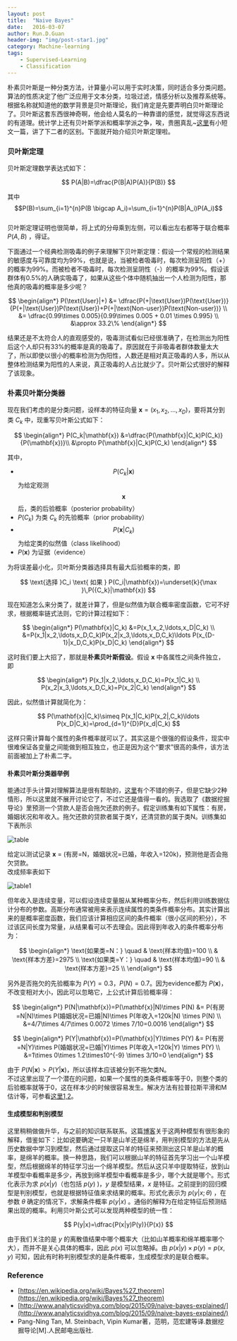 ```yaml
---
layout: post
title:  "Naive Bayes"
date:   2016-03-07
author: Run.D.Guan
header-img: "img/post-star1.jpg"
category: Machine-learning
tags:
    - Supervised-Learning
    - Classification
---
```


朴素贝叶斯是一种分类方法，计算量小可以用于实时决策，同时适合多分类问题。算法的性质决定了他广泛应用于文本分类，垃圾过滤，情感分析以及推荐系统等。根据名称就知道他的数学背景是贝叶斯理论，我们肯定是先要弄明白贝叶斯理论了。贝叶斯这套东西很神奇啊，他会给人莫名的一种靠谱的感觉，就觉得这东西说的有道理。统计学上还有贝叶斯学派和概率学派之争，唉，贵圈真乱~[这里](http://mp.weixin.qq.com/s?__biz=MzAxMzU5MTQ5MA==&mid=207004374&idx=1&sn=91f6220fb70ba87ba267d6d0a1fd8855#rd)有小短文一篇，讲了下二者的区别。下面就开始介绍贝叶斯定理啦。

### 贝叶斯定理
贝叶斯定理数学表达式如下：

$$
    P(A|B)=\dfrac{P(B|A)P(A)}{P(B)}
$$

其中
 $$P(B)=\sum_{i=1}^{n}P(B \bigcap A_i)=\sum_{i=1}^{n}P(B|A_i)P(A_i)$$
 <br>贝叶斯定理证明也很简单，将上式的分母乘到左侧，可以看出左右都等于联合概率 $P(A,B)$ ，得证。

下面通过一个经典检测吸毒的例子来理解下贝叶斯定理：假设一个常规的检测结果的敏感度与可靠度均为99%，也就是说，当被检者吸毒时，每次检测呈阳性（+）的概率为99%。而被检者不吸毒时，每次检测呈阴性（-）的概率为99%。假设该群体有0.5%的人确实吸毒了，如果从这些个体中随机抽出一个人检测为阳性，那他真的吸毒的概率是多少呢？

$$
\begin{align*}
    P(\text{User}|+) &= \dfrac{P(+|\text{User})P(\text{User})}{P(+|\text{User})P(\text{User})+P(+|\text{Non-user})P(\text{Non-user})} \\
    &= \dfrac{0.99\times 0.005}{0.99\times 0.005 + 0.01 \times 0.995} \\
    &\approx 33.2\%
\end{align*}
$$

结果还是不太符合人的直观感受的，吸毒测试看似已经很准确了，在检测出为阳性后这个人却只有33%的概率是真的吸毒了。原因就在于非吸毒者群体数量太大了，所以即使以很小的概率检测为伪阳性，人数还是相对真正吸毒的人多，所以从整体检测结果为阳性的人来说，真正吸毒的人占比就少了。贝叶斯公式很好的解释了该现象。

### 朴素贝叶斯分类器
现在我们考虑的是分类问题，设样本的特征向量 $\mathbf{x}=(x_1, x_2, \ldots, x_D)$，要将其分到类 $C_k$ 中，现重写贝叶斯公式如下：

$$
\begin{align*}
P(C_k|\mathbf{x}) &=\dfrac{P(\mathbf{x}|C_k)P(C_k)}{P(\mathbf{x})}\\
&\propto P(\mathbf{x}|C_k)P(C_k)
\end{align*}
$$

其中，

*  $$P(C_{k} | \mathbf{x})$$
为给定观测
$$\mathbf{x}$$
后，类的后验概率（posterior probability）
* $P(C_k)$ 为类 $C_k$ 的先验概率（prior probability）
*  $$P(\mathbf{x}|C_{k})$$
为给定类的似然值（class likelihood）
* $P(\mathbf{x})$ 为证据（evidence）

为将误差最小化，贝叶斯分类器选择具有最大后验概率的类，即

$$
\text{选择 }C_i \text{ 如果 } P(C_i|\mathbf{x})=\underset{k}{\max }\,P({C_k}|\mathbf{x})
$$

现在知道怎么来分类了，就差计算了，但是似然值为联合概率密度函数，它可不好求，根据概率链式法则，它的计算过程如下：

$$
\begin{align*}
    P(\mathbf{x}|C_k) &=P(x_1,x_2,\ldots,x_D|C_k) \\
    &=P(x_1|x_2,\ldots,x_D,C_k)P(x_2|x_3,\ldots,x_D,C_k)\ldots P(x_{D-1}|x_D,C_k)P(x_D|C_k)
\end{align*}
$$

这时我们要上大招了，那就是**朴素贝叶斯假设**。假设 $\mathbf{x}$ 中各属性之间条件独立，即

$$
\begin{align*}
    P(x_1|x_2,\ldots,x_D,C_k)=P(x_1|C_k) \\
    P(x_2|x_3,\ldots,x_D,C_k)=P(x_2|C_k)
\end{align*}
$$

因此，似然值计算就简化为：

$$
    P(\mathbf{x}|C_k)\simeq P(x_1|C_k)P(x_2|,C_k)\ldots P(x_D|C_k)=\prod_{d=1}^{D}P(x_d|C_k)
$$

这样只需计算每个属性的条件概率就可以了。其实这是个很强的假设条件，现实中很难保证各变量之间能做到相互独立，也正是因为这个“要求”很高的条件，该方法前面被加上了朴素二字。

#### 朴素贝叶斯分类器举例

能通过手头计算对理解算法是很有帮助的，[这里](http://www.inf.ed.ac.uk/teaching/courses/inf2b/learnnotes/inf2b-learn06-notes-nup.pdf)有个不错的例子，但是它缺少2种情形，所以这里就不展开讨论它了，不过它还是值得一看的。我选取了《数据挖掘导论》里预测一个贷款人是否会拖欠还款的例子。假定训练集有如下属性：有房，婚姻状况和年收入。拖欠还款的贷款者属于类Y，还清贷款的属于类N。训练集如下表所示

![table](http://7xqutp.com1.z0.glb.clouddn.com/tableNY.png)

给定以测试记录 $\mathbf{x}$ = (有房=N，婚姻状况=已婚，年收入=120k)，预测他是否会拖欠贷款。<br>
改成频率表如下

![table1](http://7xqutp.com1.z0.glb.clouddn.com/tableNY2.png)

但年收入是连续变量，可以假设连续变量服从某种概率分布，然后利用训练数据估计分布的参数。高斯分布通常被用来表示连续属性的类条件概率分布。其实计算出来的是概率密度函数，我们应该计算相应区间的条件概率（很小区间的积分），不过该区间长度为常量，从结果看可以不去理会。因此得到年收入的条件概率分布为：

$$
\begin{align*}
    \text{如果类=N：} \quad & \text{样本均值}=100 \\
    & \text{样本方差}=2975 \\
    \text{如果类=Y：} \quad  & \text{样本均值}=90 \\
    & \text{样本方差}=25 \\
\end{align*}
$$

另外是否拖欠的先验概率为 $P(Y)=0.3$，$P(N)=0.7$。因为evidence都为 $P(\mathbf{x})$，不改变相对大小，因此可以忽略它，上公式计算后验概率得：

$$
\begin{align*}
    P(N|\mathbf{x})=P(\mathbf{x}|N)\times P(N) &= P(有房=N|N)\times P(婚姻状况=已婚|N)\times P(年收入=120k|N) \times P(N) \\
    &=4/7\times 4/7\times 0.0072 \times 7/10=0.0016
\end{align*}
$$

$$
\begin{align*}
    P(Y|\mathbf{x})=P(\mathbf{x}|Y)\times P(Y) &= P(有房=N|Y)\times P(婚姻状况=已婚|Y)\times P(年收入=120k|Y) \times P(Y) \\
    &=1\times 0\times 1.2\times10^{-9} \times 3/10=0
\end{align*}
$$

由于 $P(N|\mathbf{x})>P(Y|\mathbf{x})$，所以该样本应该被分到不拖欠类N。<br>
不过这里出现了一个潜在的问题，如果一个属性的类条件概率等于0，则整个类的后验概率就等于0，这在样本少的时候很容易发生。解决方法有拉普拉斯平滑和M估计等，可参看[这里1,](http://blog.csdn.net/cyningsun/article/details/8765536)[2](https://book.douban.com/subject/5377669/)。

#### 生成模型和判别模型

这里稍稍做做升华，与之前的知识联系联系。这篇[博客](http://www.cnblogs.com/jerrylead/archive/2011/03/05/1971903.html)关于这两种模型有很形象的解释，借鉴如下：比如说要确定一只羊是山羊还是绵羊，用判别模型的方法是先从历史数据中学习到模型，然后通过提取这只羊的特征来预测出这只羊是山羊的概率，是绵羊的概率。换一种思路，我们可以根据山羊的特征首先学习出一个山羊模型，然后根据绵羊的特征学习出一个绵羊模型。然后从这只羊中提取特征，放到山羊模型中看概率是多少，再放到绵羊模型中看概率是多少，哪个大就是哪个。形式化表示为求 $p(x|y)$（也包括 $p(y)$ )，$y$ 是模型结果，$x$ 是特征。之前提到的回归模型是判别模型，也就是根据特征值来求结果的概率。形式化表示为 $p(y|x;\theta)$ ，在参数 $\theta$ 确定的情况下，求解条件概率 $p(y|x)$ 。通俗的解释为在给定特征后预测结果出现的概率。利用贝叶斯公式可以发现两种模型的统一性：

$$
    P(y|x)=\dfrac{P(x|y)P(y)}{P(x)}
$$

由于我们关注的是 $y$ 的离散值结果中哪个概率大（比如山羊概率和绵羊概率哪个大），而并不是关心具体的概率，因此 $p(x)$ 可以忽略掉。由 $p(x|y)\times p(y)=p(x,y)$ 可知，因此有时称判别模型求的是条件概率，生成模型求的是联合概率。

### Reference

* [https://en.wikipedia.org/wiki/Bayes%27_theorem](https://en.wikipedia.org/wiki/Bayes%27_theorem)
* [http://www.analyticsvidhya.com/blog/2015/09/naive-bayes-explained/](http://www.analyticsvidhya.com/blog/2015/09/naive-bayes-explained/)
* Pang-Ning Tan, M. Steinbach, Vipin Kumar著，范明，范宏建等译.数据挖掘导论[M].人民邮电出版社.
